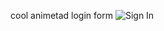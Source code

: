 cool animetad 
login form 
![Sign In](https://github.com/user-attachments/assets/1fe13d95-acea-4f57-89ed-3c9e899b26df)
